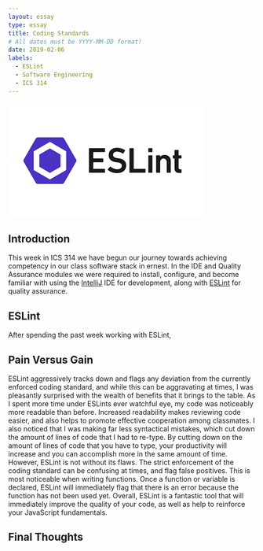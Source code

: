 ```yaml
---
layout: essay
type: essay
title: Coding Standards
# All dates must be YYYY-MM-DD format!
date: 2019-02-06
labels:
  - ESLint
  - Software Engineering
  - ICS 314
---
```


<img class="ui medium left floated rounded image" src="../images/eslint.png">

## Introduction

This week in ICS 314 we have begun our journey towards achieving competency in our class software stack in ernest. In the IDE and Quality Assurance modules we were required to install, configure, and become familiar with using the [IntelliJ](https://www.jetbrains.com/student/) IDE for development, along with [ESLint](https://eslint.org/) for quality assurance. 

## ESLint

After spending the past week working with ESLint, 

## Pain Versus Gain

ESLint aggressively tracks down and flags any deviation from the currently enforced coding standard, and while this can be aggravating at times, I was pleasantly surprised with the wealth of benefits that it brings to the table. As I spent more time under ESLints ever watchful eye, my code was noticeably more readable than before. Increased readability makes reviewing code easier, and also helps to promote effective cooperation among classmates. I also noticed that I was making far less syntactical mistakes, which cut down the amount of lines of code that I had to re-type. By cutting down on the amount of lines of code that you have to type, your productivity will increase and you can accomplish more in the same amount of time. However, ESLint is not without its flaws. The strict enforcement of the coding standard can be confusing at times, and flag false positives. This is most noticeable when writing functions. Once a function or variable is declared, ESLint will immediately flag that there is an error because the function has not been used yet. Overall, ESLint is a fantastic tool that will immediately improve the quality of your code, as well as help to reinforce your JavaScript fundamentals. 

## Final Thoughts


